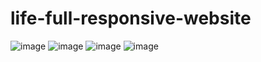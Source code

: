 # life-full-responsive-website
![image](https://user-images.githubusercontent.com/65481934/120104704-726bcf80-c173-11eb-9d8b-9e29f9d8b402.png)
![image](https://user-images.githubusercontent.com/65481934/120104710-7b5ca100-c173-11eb-92f0-02cfed0cb048.png)
![image](https://user-images.githubusercontent.com/65481934/120104719-87e0f980-c173-11eb-93ec-6aa3a5e0e01c.png)
![image](https://user-images.githubusercontent.com/65481934/120104726-90393480-c173-11eb-993c-45f491545c0a.png)

